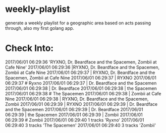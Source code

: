 # weekly-playlist

generate a weekly playlist for a geographic area based on acts passing through, also my first golang app.

# Check Into:
2017/06/01 06:29:36    'RYXNO, Dr. Beardface and the Spacemen, Zombii at Cafe Nine'
2017/06/01 06:29:36       |RYXNO, Dr. Beardface and the Spacemen, Zombii at Cafe Nine
2017/06/01 06:29:37       |  RYXNO, Dr. Beardface and the Spacemen, Zombii at Cafe Nine
2017/06/01 06:29:37       |    RYXNO
2017/06/01 06:29:37       #    Ryxno
2017/06/01 06:29:37       |    Dr. Beardface and the Spacemen
2017/06/01 06:29:38       |      Dr. Beardface
2017/06/01 06:29:38       |      the Spacemen
2017/06/01 06:29:38       #      The Spacemen
2017/06/01 06:29:38       |    Zombii at Cafe Nine
2017/06/01 06:29:38       |    RYXNO, Dr. Beardface and the Spacemen, Zombii
2017/06/01 06:29:39       |      RYXNO
2017/06/01 06:29:39       |      Dr. Beardface and the Spacemen
2017/06/01 06:29:39       |        Dr. Beardface
2017/06/01 06:29:39       |        the Spacemen
2017/06/01 06:29:39       |      Zombii
2017/06/01 06:29:39       #      Zombii
2017/06/01 06:29:40    1 tracks 'Ryxno'
2017/06/01 06:29:40    3 tracks 'The Spacemen'
2017/06/01 06:29:40    3 tracks 'Zombii'

